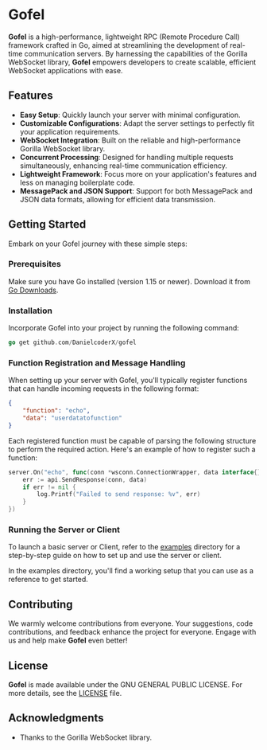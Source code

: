 # Gofel

**Gofel** is a high-performance, lightweight RPC (Remote Procedure Call) framework crafted in Go, aimed at streamlining the development of real-time communication servers. By harnessing the capabilities of the Gorilla WebSocket library, **Gofel** empowers developers to create scalable, efficient WebSocket applications with ease.

## Features

- **Easy Setup**: Quickly launch your server with minimal configuration.
- **Customizable Configurations**: Adapt the server settings to perfectly fit your application requirements.
- **WebSocket Integration**: Built on the reliable and high-performance Gorilla WebSocket library.
- **Concurrent Processing**: Designed for handling multiple requests simultaneously, enhancing real-time communication efficiency.
- **Lightweight Framework**: Focus more on your application's features and less on managing boilerplate code.
- **MessagePack and JSON Support**: Support for both MessagePack and JSON data formats, allowing for efficient data transmission.
## Getting Started

Embark on your Gofel journey with these simple steps:

### Prerequisites

Make sure you have Go installed (version 1.15 or newer). Download it from [Go Downloads](https://golang.org/dl/).

### Installation

Incorporate Gofel into your project by running the following command:

```go
go get github.com/DanielcoderX/gofel
```

### Function Registration and Message Handling

When setting up your server with Gofel, you'll typically register functions that can handle incoming requests in the following format:

```json
{
    "function": "echo",
    "data": "userdatatofunction"
}
```

Each registered function must be capable of parsing the following structure to perform the required action. Here's an example of how to register such a function:

```go
server.On("echo", func(conn *wsconn.ConnectionWrapper, data interface{}) {
    err := api.SendResponse(conn, data)
    if err != nil {
        log.Printf("Failed to send response: %v", err)
    }
})
```

### Running the Server or Client

To launch a basic server or Client, refer to the [examples](examples) directory for a step-by-step guide on how to set up and use the server or client.

In the examples directory, you'll find a working setup that you can use as a reference to get started.

## Contributing

We warmly welcome contributions from everyone. Your suggestions, code contributions, and feedback enhance the project for everyone. Engage with us and help make **Gofel** even better!

## License

**Gofel** is made available under the GNU GENERAL PUBLIC LICENSE. For more details, see the [LICENSE](LICENSE) file.

## Acknowledgments

- Thanks to the Gorilla WebSocket library.
